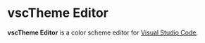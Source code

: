 # vscTheme Editor

**vscTheme Editor** is a color scheme editor for [Visual Studio Code](https://code.visualstudio.com/).
